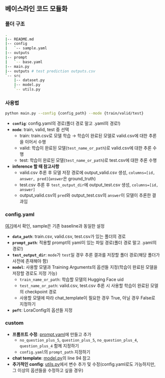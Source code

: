 ## 베이스라인 코드 모듈화

### 폴더 구조
```bash
.
|-- README.md
|-- config
|   `-- sample.yaml
|-- outputs
|-- prompt
|   `-- base.yaml
|-- main.py
|-- outputs # test prediction outputs.csv
`-- src
    |-- dataset.py
    |-- model.py
    `-- utils.py
```

### 사용법
```bash
python main.py --config {config_path} --mode {train/valid/test}
```
- **`config`**: config.yaml의 경로(폴더 경로 말고 .yaml의 경로!)  
- **`mode`**: train, valid, test 중 선택  
  - train: train.csv로 모델 학습 → 학습이 완료된 모델로 valid.csv에 대한 추론을 이어서 수행  
  - valid: 학습이 완료된 모델(`test_name_or_path`)로 valid.csv에 대한 추론 수행  
  - test: 학습이 완료된 모델(`test_name_or_path`)로 test.csv에 대한 추론 수행  
- **inference 할 때 참고사항**  
  - valid.csv 추론 후 모델 저장 경로에 output_valid.csv 생성, `columns=[id, answer, pred]`(`answer`은 ground_truth)  
  - test.csv 추론 후 `test_output_dir`에 output_test.csv 생성, `columns=[id, answer]`  
  - output_valid.csv의 `pred`와 output_test.csv의 `answer`이 모델이 추론한 결과임  

### config.yaml  
[여기](./config/sample.yaml)에서 확인, sample은 기존 baseline과 동일한 설정  
- **`data_path`**: train.csv, valid.csv, test.csv가 있는 폴더의 경로  
- **`prompt_path`**: 적용할 prompt의 yaml이 있는 파일 경로(폴더 경로 말고 .yaml의 경로!)  
- **`test_output_dir`**: `mode`가 `test`일 경우 추론 결과를 저장할 폴더 경로(해당 폴더가 사전에 존재해야 함)  
- **`model`**: 사용할 모델과 Training Arguments의 옵션들 지정(학습이 완료된 모델을 저장할 경로도 지정 가능)  
  - `train_name_or_path`: 학습할 모델의 Hugging Face uid  
  - `test_name_or_path`: valid.csv, test.csv 추론 시 사용할 학습이 완료된 모델의 checkpoint 경로  
  - 사용할 모델에 따라 chat_template이 필요한 경우 True, 아닐 경우 False로 지정하기  
- **`peft`**: LoraConfig의 옵션들 지정  

### custom
- **프롬프트 수정**: [prompt.yaml](./prompt)에 만들고 추가
  - `no_question_plus_5`, `question_plus_5`, `no_question_plus_4`, `question_plus_4` 함께 지정하기
  - `config.yaml`의 `prompt_path` 지정하기
- **chat template**: [model.py](./src/model.py)의 line 94 참고  
- **추가적인 config**: [utils.py](./src/utils.py)에서 변수 추가 및 수정(config.yaml로도 가능하지만, 그 이상의 옵션들을 수정하고 싶을 경우)  
